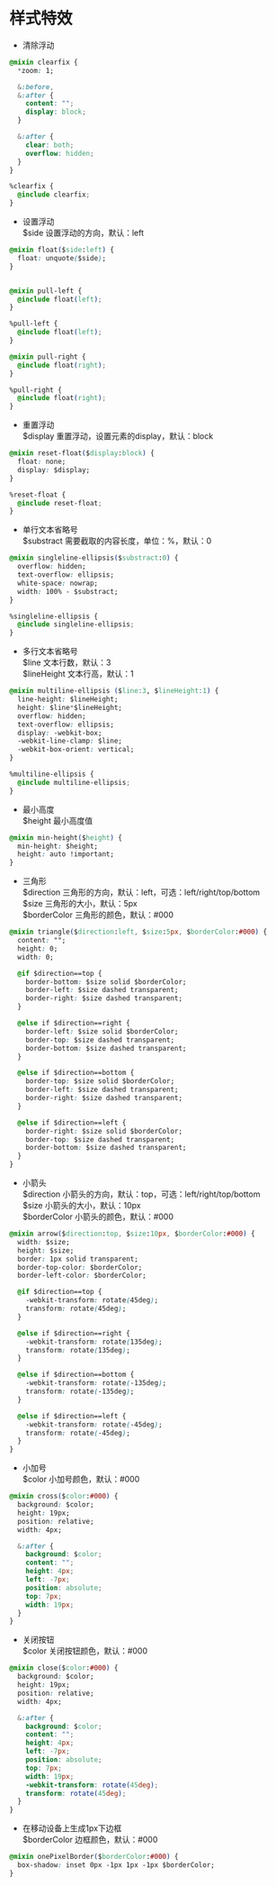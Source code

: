 # 样式特效

- 清除浮动

```css
@mixin clearfix {
  *zoom: 1;

  &:before,
  &:after {
    content: "";
    display: block;
  }

  &:after {
    clear: both;
    overflow: hidden;
  }
}

%clearfix {
  @include clearfix;
}
```

- 设置浮动  
$side 设置浮动的方向，默认：left

```css
@mixin float($side:left) {
  float: unquote($side);
}


@mixin pull-left {
  @include float(left);
}

%pull-left {
  @include float(left);
}

@mixin pull-right {
  @include float(right);
}

%pull-right {
  @include float(right);
}
```

- 重置浮动  
$display 重置浮动，设置元素的display，默认：block

```css
@mixin reset-float($display:block) {
  float: none;
  display: $display;
}

%reset-float {
  @include reset-float;
}
```

- 单行文本省略号  
$substract 需要截取的内容长度，单位：%，默认：0

```css
@mixin singleline-ellipsis($substract:0) {
  overflow: hidden;
  text-overflow: ellipsis;
  white-space: nowrap;
  width: 100% - $substract;
}

%singleline-ellipsis {
  @include singleline-ellipsis;
}
```

- 多行文本省略号  
$line 文本行数，默认：3  
$lineHeight 文本行高，默认：1

```css
@mixin multiline-ellipsis ($line:3, $lineHeight:1) {
  line-height: $lineHeight;
  height: $line*$lineHeight;
  overflow: hidden;
  text-overflow: ellipsis;
  display: -webkit-box;
  -webkit-line-clamp: $line;
  -webkit-box-orient: vertical;
}

%multiline-ellipsis {
  @include multiline-ellipsis;
}
```

- 最小高度  
$height 最小高度值

```css
@mixin min-height($height) {
  min-height: $height;
  height: auto !important;
}
```

- 三角形   
$direction 三角形的方向，默认：left，可选：left/right/top/bottom  
$size 三角形的大小，默认：5px  
$borderColor 三角形的颜色，默认：#000  

```css
@mixin triangle($direction:left, $size:5px, $borderColor:#000) {
  content: "";
  height: 0;
  width: 0;

  @if $direction==top {
    border-bottom: $size solid $borderColor;
    border-left: $size dashed transparent;
    border-right: $size dashed transparent;
  }

  @else if $direction==right {
    border-left: $size solid $borderColor;
    border-top: $size dashed transparent;
    border-bottom: $size dashed transparent;
  }

  @else if $direction==bottom {
    border-top: $size solid $borderColor;
    border-left: $size dashed transparent;
    border-right: $size dashed transparent;
  }

  @else if $direction==left {
    border-right: $size solid $borderColor;
    border-top: $size dashed transparent;
    border-bottom: $size dashed transparent;
  }
}
```

- 小箭头  
$direction 小箭头的方向，默认：top，可选：left/right/top/bottom  
$size 小箭头的大小，默认：10px  
$borderColor 小箭头的颜色，默认：#000  

```css
@mixin arrow($direction:top, $size:10px, $borderColor:#000) {
  width: $size;
  height: $size;
  border: 1px solid transparent;
  border-top-color: $borderColor;
  border-left-color: $borderColor;

  @if $direction==top {
    -webkit-transform: rotate(45deg);
    transform: rotate(45deg);
  }

  @else if $direction==right {
    -webkit-transform: rotate(135deg);
    transform: rotate(135deg);
  }

  @else if $direction==bottom {
    -webkit-transform: rotate(-135deg);
    transform: rotate(-135deg);
  }

  @else if $direction==left {
    -webkit-transform: rotate(-45deg);
    transform: rotate(-45deg);
  }
}
```

- 小加号  
$color 小加号颜色，默认：#000

```css
@mixin cross($color:#000) {
  background: $color;
  height: 19px;
  position: relative;
  width: 4px;

  &:after {
    background: $color;
    content: "";
    height: 4px;
    left: -7px;
    position: absolute;
    top: 7px;
    width: 19px;
  }
}
```

- 关闭按钮  
$color 关闭按钮颜色，默认：#000

```css
@mixin close($color:#000) {
  background: $color;
  height: 19px;
  position: relative;
  width: 4px;

  &:after {
    background: $color;
    content: "";
    height: 4px;
    left: -7px;
    position: absolute;
    top: 7px;
    width: 19px;
    -webkit-transform: rotate(45deg);
    transform: rotate(45deg);
  }
}
```

- 在移动设备上生成1px下边框  
$borderColor 边框颜色，默认：#000

```css
@mixin onePixelBorder($borderColor:#000) {
  box-shadow: inset 0px -1px 1px -1px $borderColor;
}
```

